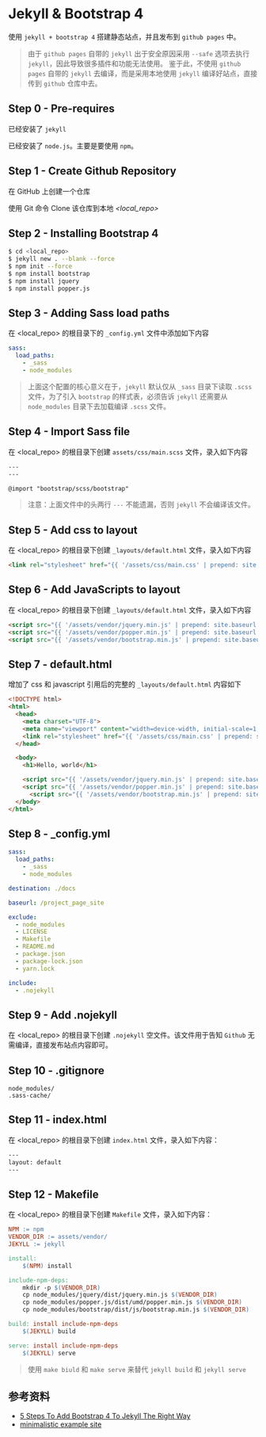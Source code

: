 # Jekyll & Bootstrap 4

使用 `jekyll + bootstrap 4` 搭建静态站点，并且发布到 `github pages` 中。

> 由于 `github pages` 自带的 `jekyll` 出于安全原因采用 `--safe` 选项去执行 `jekyll`，因此导致很多插件和功能无法使用。
> 鉴于此，不使用 `github pages` 自带的 `jekyll` 去编译，而是采用本地使用 `jekyll` 编译好站点，直接传到 `github` 仓库中去。

## Step 0 - Pre-requires

已经安装了 `jekyll`

已经安装了 `node.js`。主要是要使用 `npm`。

## Step 1 - Create Github Repository

在 GitHub 上创建一个仓库

使用 Git 命令 Clone 该仓库到本地 *<local_repo>*

## Step 2 - Installing Bootstrap 4

```bash
$ cd <local_repo>
$ jekyll new . --blank --force
$ npm init --force
$ npm install bootstrap
$ npm install jquery
$ npm install popper.js
```

## Step 3 - Adding Sass load paths

在 <local_repo> 的根目录下的 `_config.yml` 文件中添加如下内容

```yml
sass:
  load_paths:
    - _sass
    - node_modules
```

> 上面这个配置的核心意义在于，`jekyll` 默认仅从 `_sass` 目录下读取 `.scss` 文件，为了引入 `bootstrap` 的样式表，必须告诉 `jekyll` 还需要从 `node_modules` 目录下去加载编译 `.scss` 文件。

## Step 4 - Import Sass file

在 <local_repo> 的根目录下创建 `assets/css/main.scss` 文件，录入如下内容

```scss
---
---

@import "bootstrap/scss/bootstrap"
```

> 注意：上面文件中的头两行 `---` 不能遗漏，否则 `jekyll` 不会编译该文件。

## Step 5 - Add css to layout

在 <local_repo> 的根目录下创建 `_layouts/default.html` 文件，录入如下内容

```html
<link rel="stylesheet" href="{{ '/assets/css/main.css' | prepend: site.baseurl }}">
```

## Step 6 - Add JavaScripts to layout

在 <local_repo> 的根目录下创建 `_layouts/default.html` 文件，录入如下内容

```html
<script src="{{ '/assets/vendor/jquery.min.js' | prepend: site.baseurl }}"></script>
<script src="{{ '/assets/vendor/popper.min.js' | prepend: site.baseurl }}"></script>
<script src="{{ '/assets/vendor/bootstrap.min.js' | prepend: site.baseurl }}"></script>
```

## Step 7 - default.html

增加了 css 和 javascript 引用后的完整的 `_layouts/default.html` 内容如下

```html
<!DOCTYPE html>
<html>
  <head>
    <meta charset="UTF-8">
    <meta name="viewport" content="width=device-width, initial-scale=1, shrink-to-fit=no">
    <link rel="stylesheet" href="{{ '/assets/css/main.css' | prepend: site.baseurl }}">
  </head>

  <body>
    <h1>Hello, world</h1>

    <script src="{{ '/assets/vendor/jquery.min.js' | prepend: site.baseurl }}"></script>
    <script src="{{ '/assets/vendor/popper.min.js' | prepend: site.baseurl }}"></script>
	  <script src="{{ '/assets/vendor/bootstrap.min.js' | prepend: site.baseurl }}"></script>
  </body>
</html>
```

## Step 8 - _config.yml

```yml
sass:
  load_paths:
    - _sass
    - node_modules

destination: ./docs

baseurl: /project_page_site

exclude:
  - node_modules
  - LICENSE
  - Makefile
  - README.md
  - package.json
  - package-lock.json
  - yarn.lock

include:
  - .nojekyll
```

## Step 9 - Add .nojekyll

在 <local_repo> 的根目录下创建 `.nojekyll` 空文件。该文件用于告知 `Github` 无需编译，直接发布站点内容即可。

## Step 10 - .gitignore

```git
node_modules/
.sass-cache/
```

## Step 11 - index.html

在 <local_repo> 的根目录下创建 `index.html` 文件，录入如下内容：

```html
---
layout: default
---
```

## Step 12 - Makefile

在 <local_repo> 的根目录下创建 `Makefile` 文件，录入如下内容：

```makefile
NPM := npm
VENDOR_DIR := assets/vendor/
JEKYLL := jekyll

install:
	$(NPM) install

include-npm-deps:
	mkdir -p $(VENDOR_DIR)
	cp node_modules/jquery/dist/jquery.min.js $(VENDOR_DIR)
	cp node_modules/popper.js/dist/umd/popper.min.js $(VENDOR_DIR)
	cp node_modules/bootstrap/dist/js/bootstrap.min.js $(VENDOR_DIR)

build: install include-npm-deps
	$(JEKYLL) build

serve: install include-npm-deps
	$(JEKYLL) serve
```

> 使用 `make biuld` 和 `make serve` 来替代 `jekyll build` 和 `jekyll serve`

## 参考资料
  - [5 Steps To Add Bootstrap 4 To Jekyll The Right Way](https://simpleit.rocks/ruby/jekyll/tutorials/how-to-add-bootstrap-4-to-jekyll-the-right-way/)
  - [minimalistic example site](https://github.com/marcanuy/jekyll-bootstrap4)